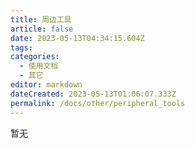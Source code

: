 ```yaml
---
title: 周边工具
article: false
date: 2023-05-13T04:34:15.604Z
tags:
categories: 
  - 使用文档
  - 其它
editor: markdown
dateCreated: 2023-05-13T01:06:07.333Z
permalink: /docs/other/peripheral_tools
---
```

暂无